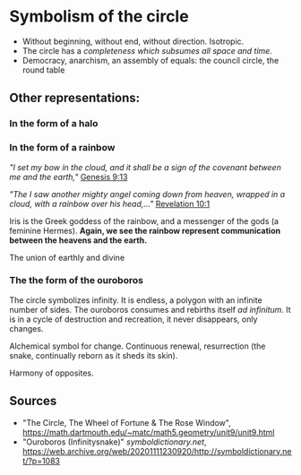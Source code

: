 # Symbolism of the circle

- Without beginning, without end, without direction. Isotropic.
- The circle has a _completeness which subsumes all space and time._
- Democracy, anarchism, an assembly of equals: the council circle, the round table

## Other representations:
### In the form of a halo
### In the form of a rainbow
_"I set my bow in the cloud, and it shall be a sign of the covenant between me and the earth,"_ [Genesis 9:13](https://www.biblegateway.com/passage/?search=Genesis+9%3A13&version=NIV)

_"The I saw another mighty angel coming down from heaven, wrapped in a cloud, with a rainbow over his head,..."_ [Revelation 10:1](https://www.biblegateway.com/passage/?search=Revelation+10%3A1&version=NIV)

Iris is the Greek goddess of the rainbow, and a messenger of the gods (a feminine Hermes). **Again, we see the rainbow represent communication between the heavens and the earth.**

The union of earthly and divine

### The the form of the ouroboros
The circle symbolizes infinity. It is endless, a polygon with an infinite number of sides. The ouroboros consumes and rebirths itself _ad infinitum_. It is in a cycle of destruction and recreation, it never disappears, only changes.

Alchemical symbol for change. Continuous renewal, resurrection (the snake, continually reborn as it sheds its skin).

Harmony of opposites.

## Sources
- "The Circle, The Wheel of Fortune & The Rose Window", https://math.dartmouth.edu/~matc/math5.geometry/unit9/unit9.html 
- "Ouroboros (Infinitysnake)" _symboldictionary.net_, https://web.archive.org/web/20201111230920/http://symboldictionary.net/?p=1083